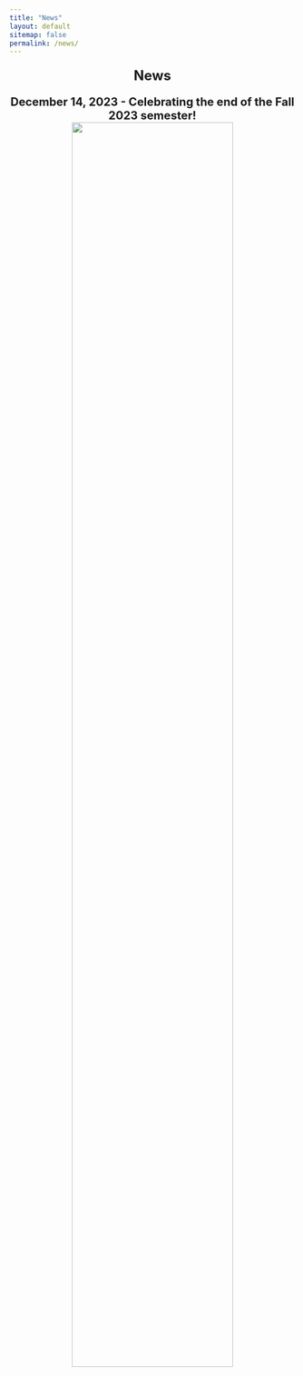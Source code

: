 ```yaml
---
title: "News"
layout: default
sitemap: false
permalink: /news/
---
```


<style>
  /* Customize the heading styles */
  h3#header {
    font-size: 24px; /* Adjust the font size as needed */
    text-align: center;
    margin: 20px 0; /* Add some margin for spacing */
  }

  .text {
    font-size: 20px; /* Adjust the font size as needed */
    font-weight: bold; /* Make the text bold */
  }
</style>


<center>
<h3 id="header">News</h3>

<div class="text">
<center>
December 14, 2023 - Celebrating the end of the Fall 2023 semester!
<img src="{{ site.url }}{{ site.baseurl }}/images/group_photo_2023Fall.jpeg" width="75%"/><br/>
</center>
</div>
<br/>



